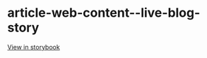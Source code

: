 # article-web-content--live-blog-story

[View in storybook](https://raw.githack.com/Independent-Digital-News-and-Media-Ltd/indy-branch-review/PR-7294-sb/index.html?path=/story/article-web-content--live-blog-story)